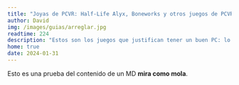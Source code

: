 ```yaml
---
title: "Joyas de PCVR: Half-Life Alyx, Boneworks y otros juegos de PCVR que debes probar"
author: David
img: /images/guias/arreglar.jpg
readtime: 224
description: "Estos son los juegos que justifican tener un buen PC: lo mejor de la realidad virtual en PCVR."
home: true
date: 2024-01-31
---
```

Esto es una prueba del contenido de un MD **mira como mola**.